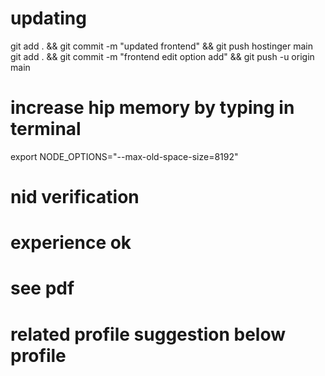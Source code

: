 # updating

git add . && git commit -m "updated frontend" && git push hostinger main
git add . && git commit -m "frontend edit option add" && git push -u origin main

# increase hip memory by typing in terminal
export NODE_OPTIONS="--max-old-space-size=8192"


# nid verification 
# experience ok
# see pdf
# related profile suggestion below profile